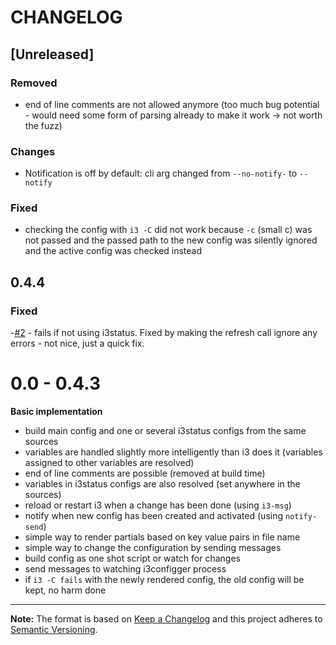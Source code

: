 # CHANGELOG

## [Unreleased]

### Removed

- end of line comments are not allowed anymore (too much bug potential - would need some form of parsing already to make it work -> not worth the fuzz)

### Changes

- Notification is off by default: cli arg changed from `--no-notify-` to `--notify`

### Fixed

- checking the config with `i3 -C` did not work because `-c` (small c) was not passed and the passed path to the new config was silently ignored and the active config was checked instead

## 0.4.4

### Fixed

-[#2](https://github.com/obestwalter/i3configger/issues/2) - fails if not using i3status. Fixed by making the refresh call ignore any errors - not nice, just a quick fix.

# 0.0 - 0.4.3

**Basic implementation**

* build main config and one or several i3status configs from the same sources
* variables are handled slightly more intelligently than i3 does it (variables assigned to other variables are resolved)
* end of line comments are possible (removed at build time)
* variables in i3status configs are also resolved (set anywhere in the sources)
* reload or restart i3 when a change has been done (using `i3-msg`)
* notify when new config has been created and activated (using `notify-send`)
* simple way to render partials based on key value pairs in file name
* simple way to change the configuration by sending messages
* build config as one shot script or watch for changes
* send messages to watching i3configger process
* if `i3 -C fails` with the newly rendered config, the old config will be kept, no harm done

---

**Note:** The format is based on [Keep a Changelog](http://keepachangelog.com/) and this project adheres to [Semantic Versioning](http://semver.org/).
